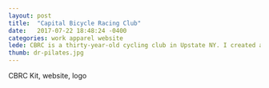```yaml
---
layout: post
title:  "Capital Bicycle Racing Club"
date:   2017-07-22 18:48:24 -0400
categories: work apparel website
lede: CBRC is a thirty-year-old cycling club in Upstate NY. I created a new identity for them - a logo, full kit, and website.
thumb: dr-pilates.jpg
---
```

CBRC Kit, website, logo